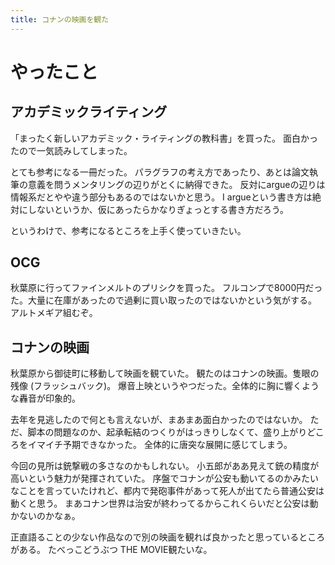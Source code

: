 ```yaml
---
title: コナンの映画を観た
---
```


# やったこと

## アカデミックライティング

「まったく新しいアカデミック・ライティングの教科書」を買った。
面白かったので一気読みしてしまった。

とても参考になる一冊だった。
パラグラフの考え方であったり、あとは論文執筆の意義を問うメンタリングの辺りがとくに納得できた。
反対にargueの辺りは情報系だとやや違う部分もあるのではないかと思う。
I argueという書き方は絶対にしないというか、仮にあったらかなりぎょっとする書き方だろう。

というわけで、参考になるところを上手く使っていきたい。

## OCG

秋葉原に行ってファインメルトのプリシクを買った。
フルコンプで8000円だった。大量に在庫があったので過剰に買い取ったのではないかという気がする。
アルトメギア組むぞ。

## コナンの映画

秋葉原から御徒町に移動して映画を観ていた。
観たのはコナンの映画。隻眼の残像 (フラッシュバック)。
爆音上映というやつだった。全体的に胸に響くような轟音が印象的。

去年を見逃したので何とも言えないが、まあまあ面白かったのではないか。
ただ、脚本の問題なのか、起承転結のつくりがはっきりしなくて、盛り上がりどころをイマイチ予期できなかった。
全体的に唐突な展開に感じてしまう。

今回の見所は銃撃戦の多さなのかもしれない。
小五郎がああ見えて銃の精度が高いという魅力が発揮されていた。
序盤でコナンが公安も動いてるのかみたいなことを言っていたけれど、都内で発砲事件があって死人が出てたら普通公安は動くと思う。
まあコナン世界は治安が終わってるからこれくらいだと公安は動かないのかなぁ。

正直語ることの少ない作品なので別の映画を観れば良かったと思っているところがある。
たべっこどうぶつ THE MOVIE観たいな。

